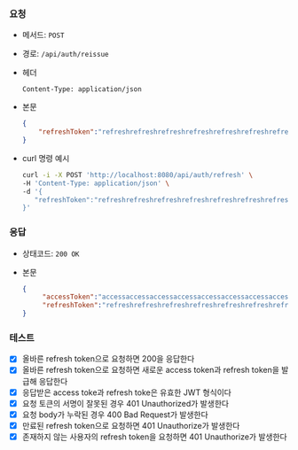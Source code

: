### 요청

- 메서드: `POST`
- 경로: `/api/auth/reissue`
- 헤더

   ```
   Content-Type: application/json
   ```

- 본문

   ```json
   {
       "refreshToken":"refreshrefreshrefreshrefreshrefreshrefreshrefreshrefreshrefreshrefresh"
   }
   ```


- curl 명령 예시

   ```bash
  curl -i -X POST 'http://localhost:8080/api/auth/refresh' \
  -H 'Content-Type: application/json' \
  -d '{
      "refreshToken":"refreshrefreshrefreshrefreshrefreshrefreshrefreshrefreshrefreshrefresh"
  }'
   ```

### 응답

- 상태코드: `200 OK`
- 본문

   ```json
   {
        "accessToken":"accessaccessaccessaccessaccessaccessaccessaccessaccessaccess",
        "refreshToken":"refreshrefreshrefreshrefreshrefreshrefreshrefreshrefreshrefreshrefresh"
   }

   ```

### 테스트

- [x] 올바른 refresh token으로 요청하면 200을 응답한다
- [x] 올바른 refresh token으로 요청하면 새로운 access token과 refresh token을 발급해 응답한다
- [x] 응답받은 access toke과 refresh toke은 유효한 JWT 형식이다
- [x] 요청 토큰의 서명이 잘못된 경우 401 Unauthorized가 발생한다
- [x] 요청 body가 누락된 경우 400 Bad Request가 발생한다
- [x] 만료된 refresh token으로 요청하면 401 Unauthorize가 발생한다
- [x] 존재하지 않는 사용자의 refresh token을 요청하면 401 Unauthorize가 발생한다

